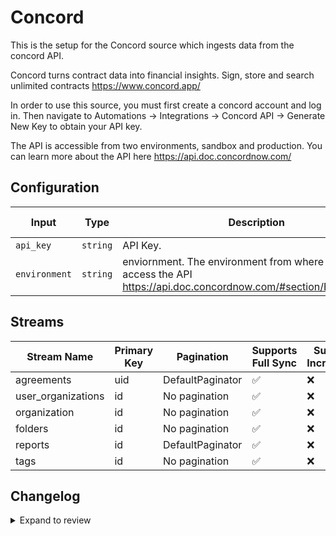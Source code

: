 # Concord
This is the setup for the Concord source which ingests data from the concord API.

Concord turns contract data into financial insights. Sign, store and search unlimited contracts https://www.concord.app/

In order to use this source, you must first create a concord account and log in. Then navigate to Automations -> Integrations -> Concord API -> Generate New Key to obtain your API key.

The API is accessible from two environments, sandbox and production. You can learn more about the API here https://api.doc.concordnow.com/

## Configuration

| Input | Type | Description | Default Value |
|-------|------|-------------|---------------|
| `api_key` | `string` | API Key.  |  |
| `environment` | `string` | enviornment. The environment from where you want to access the API https://api.doc.concordnow.com/#section/Environments. |  |


## Streams
| Stream Name | Primary Key | Pagination | Supports Full Sync | Supports Incremental |
|-------------|-------------|------------|---------------------|----------------------|
| agreements | uid | DefaultPaginator | ✅ |  ❌  |
| user_organizations | id | No pagination | ✅ |  ❌  |
| organization | id | No pagination | ✅ |  ❌  |
| folders | id | No pagination | ✅ |  ❌  |
| reports | id | DefaultPaginator | ✅ |  ❌  |
| tags | id | No pagination | ✅ |  ❌  |

## Changelog

<details>
  <summary>Expand to review</summary>

| Version          | Date              | Pull Request | Subject        |
|------------------|-------------------|--------------|----------------|
| 0.0.26 | 2025-06-21 | [61978](https://github.com/airbytehq/airbyte/pull/61978) | Update dependencies |
| 0.0.25 | 2025-06-14 | [61287](https://github.com/airbytehq/airbyte/pull/61287) | Update dependencies |
| 0.0.24 | 2025-05-24 | [60373](https://github.com/airbytehq/airbyte/pull/60373) | Update dependencies |
| 0.0.23 | 2025-05-10 | [60030](https://github.com/airbytehq/airbyte/pull/60030) | Update dependencies |
| 0.0.22 | 2025-05-03 | [59386](https://github.com/airbytehq/airbyte/pull/59386) | Update dependencies |
| 0.0.21 | 2025-04-26 | [58305](https://github.com/airbytehq/airbyte/pull/58305) | Update dependencies |
| 0.0.20 | 2025-04-12 | [57823](https://github.com/airbytehq/airbyte/pull/57823) | Update dependencies |
| 0.0.19 | 2025-04-05 | [57196](https://github.com/airbytehq/airbyte/pull/57196) | Update dependencies |
| 0.0.18 | 2025-03-29 | [56511](https://github.com/airbytehq/airbyte/pull/56511) | Update dependencies |
| 0.0.17 | 2025-03-22 | [55934](https://github.com/airbytehq/airbyte/pull/55934) | Update dependencies |
| 0.0.16 | 2025-03-08 | [55294](https://github.com/airbytehq/airbyte/pull/55294) | Update dependencies |
| 0.0.15 | 2025-03-01 | [54929](https://github.com/airbytehq/airbyte/pull/54929) | Update dependencies |
| 0.0.14 | 2025-02-22 | [54407](https://github.com/airbytehq/airbyte/pull/54407) | Update dependencies |
| 0.0.13 | 2025-02-15 | [53750](https://github.com/airbytehq/airbyte/pull/53750) | Update dependencies |
| 0.0.12 | 2025-02-08 | [53312](https://github.com/airbytehq/airbyte/pull/53312) | Update dependencies |
| 0.0.11 | 2025-02-01 | [52864](https://github.com/airbytehq/airbyte/pull/52864) | Update dependencies |
| 0.0.10 | 2025-01-25 | [52308](https://github.com/airbytehq/airbyte/pull/52308) | Update dependencies |
| 0.0.9 | 2025-01-18 | [51621](https://github.com/airbytehq/airbyte/pull/51621) | Update dependencies |
| 0.0.8 | 2025-01-11 | [51131](https://github.com/airbytehq/airbyte/pull/51131) | Update dependencies |
| 0.0.7 | 2024-12-28 | [50510](https://github.com/airbytehq/airbyte/pull/50510) | Update dependencies |
| 0.0.6 | 2024-12-21 | [50057](https://github.com/airbytehq/airbyte/pull/50057) | Update dependencies |
| 0.0.5 | 2024-12-14 | [49475](https://github.com/airbytehq/airbyte/pull/49475) | Update dependencies |
| 0.0.4 | 2024-12-12 | [49160](https://github.com/airbytehq/airbyte/pull/49160) | Update dependencies |
| 0.0.3 | 2024-12-11 | [48913](https://github.com/airbytehq/airbyte/pull/48913) | Starting with this version, the Docker image is now rootless. Please note that this and future versions will not be compatible with Airbyte versions earlier than 0.64 |
| 0.0.2 | 2024-11-04 | [48215](https://github.com/airbytehq/airbyte/pull/48215) | Update dependencies |
| 0.0.1 | 2024-10-16 | | Initial release by [@aazam-gh](https://github.com/aazam-gh) via Connector Builder |

</details>
